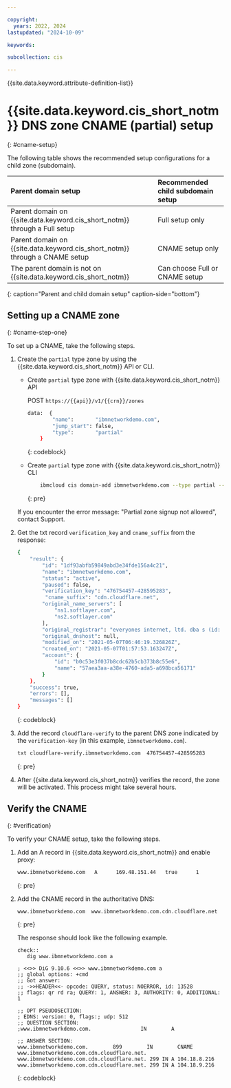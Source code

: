 ```yaml
---

copyright:
  years: 2022, 2024
lastupdated: "2024-10-09"

keywords:

subcollection: cis

---
```


{{site.data.keyword.attribute-definition-list}}

# {{site.data.keyword.cis_short_notm}} DNS zone CNAME (partial) setup
{: #cname-setup}



The following table shows the recommended setup configurations for a child zone (subdomain).


|Parent domain setup |Recommended child subdomain setup|
|:--|:--|
|Parent domain on {{site.data.keyword.cis_short_notm}} through a Full setup |Full setup only|
|Parent domain on {{site.data.keyword.cis_short_notm}} through a CNAME setup |CNAME setup only|
|The parent domain is not on {{site.data.keyword.cis_short_notm}} |Can choose Full or CNAME setup|
{: caption="Parent and child domain setup" caption-side="bottom"}

## Setting up a CNAME zone
{: #cname-step-one}

To set up a CNAME, take the following steps.

1. Create the `partial` type zone by using the {{site.data.keyword.cis_short_notm}} API or CLI.
    * Create `partial` type zone with {{site.data.keyword.cis_short_notm}} API

        POST `https://{{api}}/v1/{{crn}}/zones`

        ```sh
        data:  {
                "name":       "ibmnetworkdemo.com",
                "jump_start": false,
                "type":       "partial"
            }
        ```
        {: codeblock}

    * Create `partial` type zone with {{site.data.keyword.cis_short_notm}} CLI

        ```sh
            ibmcloud cis domain-add ibmnetworkdemo.com --type partial --output JSON
        ```
        {: pre}

    If you encounter the error message: "Partial zone signup not allowed", contact Support.

1. Get the txt record `verification_key` and `cname_suffix` from the response:

    ```sh
    {
        "result": {
            "id": "1df93abfb59849abd3e34fde156a4c21",
            "name": "ibmnetworkdemo.com",
            "status": "active",
            "paused": false,
            "verification_key": "476754457-428595283",
             "cname_suffix": "cdn.cloudflare.net",
            "original_name_servers": [
                "ns1.softlayer.com",
                "ns2.softlayer.com"
            ],
            "original_registrar": "everyones internet, ltd. dba s (id: 925)",
            "original_dnshost": null,
            "modified_on": "2021-05-07T06:46:19.326826Z",
            "created_on": "2021-05-07T01:57:53.163247Z",
            "account": {
                "id": "b0c53e3f037b8cdc62b5cb373b8c55e6",
                "name": "57aea3aa-a38e-4760-ada5-a698bca56171"
            }
        },
        "success": true,
        "errors": [],
        "messages": []
    }
    ```
    {: codeblock}

1. Add the record `cloudflare-verify` to the parent DNS zone indicated by the `verification-key` (in this example, `ibmnetworkdemo.com`).

    ```sh
    txt cloudflare-verify.ibmnetworkdemo.com  476754457-428595283
    ```
    {: pre}

1. After {{site.data.keyword.cis_short_notm}} verifies the record, the zone will be activated. This process might take several hours.

## Verify the CNAME
{: #verification}

To verify your CNAME setup, take the following steps.

1. Add an A record in {{site.data.keyword.cis_short_notm}} and enable proxy:

    ```sh
    www.ibmnetworkdemo.com   A      169.48.151.44   true      1
    ```
    {: pre}

1. Add the CNAME record in the authoritative DNS:

    ```sh
    www.ibmnetworkdemo.com  www.ibmnetworkdemo.com.cdn.cloudflare.net
    ```
    {: pre}

    The response should look like the following example.

    ```text
    check::
       dig www.ibmnetworkdemo.com a

    ; <<>> DiG 9.10.6 <<>> www.ibmnetworkdemo.com a
    ;; global options: +cmd
    ;; Got answer:
    ;; ->>HEADER<<- opcode: QUERY, status: NOERROR, id: 13528
    ;; flags: qr rd ra; QUERY: 1, ANSWER: 3, AUTHORITY: 0, ADDITIONAL: 1

    ;; OPT PSEUDOSECTION:
    ; EDNS: version: 0, flags:; udp: 512
    ;; QUESTION SECTION:
    ;www.ibmnetworkdemo.com.                IN        A

    ;; ANSWER SECTION:
    www.ibmnetworkdemo.com.        899        IN        CNAME        www.ibmnetworkdemo.com.cdn.cloudflare.net.
    www.ibmnetworkdemo.com.cdn.cloudflare.net. 299 IN A 104.18.8.216
    www.ibmnetworkdemo.com.cdn.cloudflare.net. 299 IN A 104.18.9.216
    ```
    {: codeblock}
